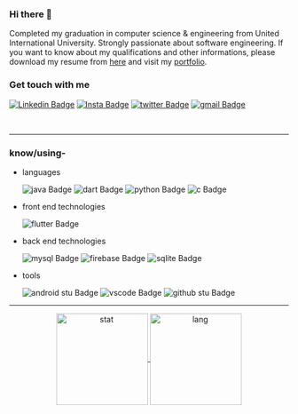 ### Hi there 👋

Completed my graduation in computer science & engineering from United International University. Strongly passionate about software engineering. If you want to know about my qualifications and other informations, please download my resume from [here](https://drive.google.com/drive/folders/11CBADlaI-XRwVrPcwRNIt_NYBxaxIRjN) and visit my [portfolio](https://rakibul25.github.io/Rakibul25-portfolio/#/).


### Get touch with me

[![Linkedin Badge](https://img.shields.io/badge/-Rakibul%20Islam-blue?style=flat-square&logo=Linkedin&logoColor=white&link=https://www.linkedin.com/in/rakibul-islam-9078b1187/)](https://www.linkedin.com/in/rakibul-islam-9078b1187/)
[![Insta Badge](https://img.shields.io/badge/-rakibul_%20Islam25_-white?style=flat-square&logo=Instagram&logoColor=#405DE6&link=https://www.instagram.com/rakibul_islam_25/)](https://www.instagram.com/rakibul_islam_25/)
[![twitter Badge](https://img.shields.io/badge/-rakibul_%20Islam-white?style=flat-square&logo=twitter&logoColor=#405DE6&link=https://twitter.com/Rakibul14092789)](https://twitter.com/Rakibul14092789)
[![gmail Badge](https://img.shields.io/badge/-mdrakib.mri93@gmail.com-white?style=flat-square&logo=gmail&logoColor=#405DE6&link=mailto:mdrakib.mri93@gmail.com)](mailto:mdrakib.mri93@gmail.com)

<br />
<hr>

### know/using-

- languages

    ![java Badge](https://img.shields.io/badge/-Java-white?style=flat-square&logo=java&logoColor=green)
    ![dart Badge](https://img.shields.io/badge/-Dart-white?style=flat-square&logo=dart&logoColor=blue)
    ![python Badge](https://img.shields.io/badge/-Python-white?style=flat-square&logo=python&logoColor=FFD43B)
    ![c Badge](https://img.shields.io/badge/-C%20-white?style=flat-square&logo=c)


- front end technologies

    ![flutter Badge](https://img.shields.io/badge/-Flutter-white?style=flat-square&logo=flutter&logoColor=blue)


- back end technologies

    ![mysql Badge](https://img.shields.io/badge/-MySQL%20-white?style=flat-square&logo=mysql)
    ![firebase Badge](https://img.shields.io/badge/-Firebase-white?style=flat-square&logo=firebase&logoColor=yellow)
    ![sqlite Badge](https://img.shields.io/badge/-Sqlite-white?style=flat-square&logo=sqlite&logoColor=blue)


- tools

    ![android stu Badge](https://img.shields.io/badge/-Android%20Studio-white?style=flat-square&logo=android%20studio&logoColor=Maximum%20Green)
    ![vscode Badge](https://img.shields.io/badge/-Visual%20Studio-white?style=flat-square&logo=visual%20studio%20code&logoColor=purple)
    ![github stu Badge](https://img.shields.io/badge/-Git%20Hub-white?style=flat-square&logo=github&logoColor=black)

    
<hr>

<div align="center">
  <a href="https://github.com/anuraghazra/github-readme-stats">
    <img alt="stat" align="center" height="165" width="auto"
      src="https://github-readme-stats.vercel.app/api/top-langs/?username=Rakibul25&hide=html,css&exclude_repo=ocr-cnn,covid19-detection-xray,course-projects&theme=white&layout=compact" />
  </a>
  <a href="https://github.com/anuraghazra/github-readme-stats">
    <img alt="lang" align="center" height="165" width="auto"
      src="https://github-readme-stats.vercel.app/api?username=Rakibul25&count_private=true&theme=white&show_icons=true" />
  </a>
</div>




